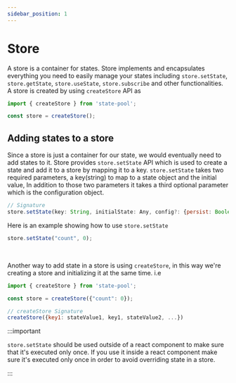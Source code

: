 ```yaml
---
sidebar_position: 1
---
```


# Store
A store is a container for states. Store implements and encapsulates everything you need to easily manage your states including `store.setState`, `store.getState`, `store.useState`, `store.subscribe` and other functionalities. A store is created by using `createStore` API as 

```js
import { createStore } from 'state-pool';

const store = createStore();
```

## Adding states to a store

Since a store is just a container for our state, we would eventually need to add states to it. Store provides `store.setState` API which is used to create a state and add it to a store by mapping it to a key. `store.setState` takes two required parameters, a key(string) to map to a state object and the initial value, In addition to those two parameters it takes a third optional parameter which is the configuration object.

```js
// Signature
store.setState(key: String, initialState: Any, config?: {persist: Boolean})
```

Here is an example showing how to use `store.setState`

```js
store.setState("count", 0);
```

<br/>

Another way to add state in a store is using `createStore`, in this way we're creating a store and initializing it at the same time. i.e

```js
import { createStore } from 'state-pool';

const store = createStore({"count": 0});
```

```js
// createStore Signature
createStore({key1: stateValue1, key1, stateValue2, ...})
```


:::important

`store.setState` should be used outside of a react component to make sure that it's executed only once. If you use it inside a react component make sure it's executed only once in order to avoid overriding state in a store.

:::